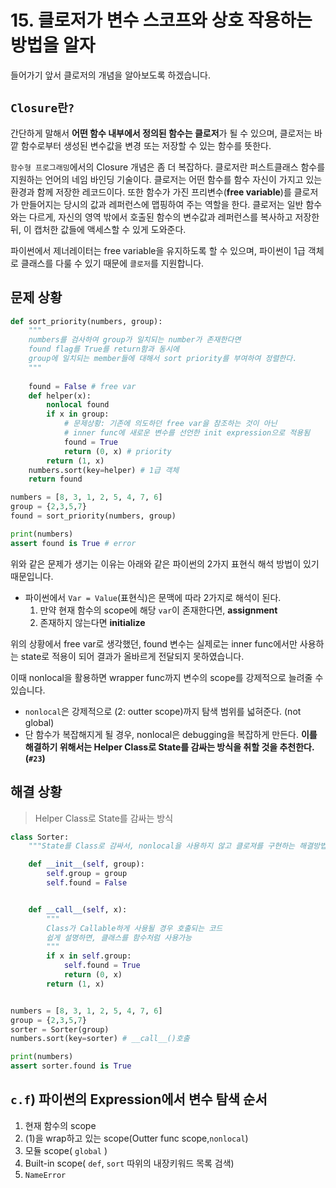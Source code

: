 # 15. 클로저가 변수 스코프와 상호 작용하는 방법을 알자

들어가기 앞서 클로저의 개념을 알아보도록 하겠습니다.

## `Closure란?` 

간단하게 말해서 **어떤 함수 내부에서 정의된 함수는 클로저**가 될 수 있으며, 클로저는 바깥 함수로부터 생성된 변수값을 변경 또는 저장할 수 있는 함수를 뜻한다.

`함수형 프로그래밍`에서의 Closure 개념은 좀 더 복잡하다. 클로저란 퍼스트클래스 함수를 지원하는 언어의 네임 바인딩 기술이다. 클로저는 어떤 함수를 함수 자신이 가지고 있는 환경과 함께 저장한 레코드이다. 또한 함수가 가진 프리변수(**free variable**)를 클로저가 만들어지는 당시의 값과 레퍼런스에 맵핑하여 주는 역할을 한다. 클로저는 일반 함수와는 다르게, 자신의 영역 밖에서 호출된 함수의 변수값과 레퍼런스를 복사하고 저장한 뒤, 이 캡처한 값들에 액세스할 수 있게 도와준다.

파이썬에서 제너레이터는 free variable을 유지하도록 할 수 있으며, 파이썬이 1급 객체로 클래스를 다룰 수 있기 때문에 `클로저`를 지원합니다.

## 문제 상황
```python
def sort_priority(numbers, group):
    """
    numbers를 검사하여 group가 일치되는 number가 존재한다면
    found flag를 True를 return함과 동시에
    group에 일치되는 member들에 대해서 sort priority를 부여하여 정렬한다.
    """
    
    found = False # free var
    def helper(x):
        nonlocal found 
        if x in group:
            # 문제상황: 기존에 의도하던 free var을 참조하는 것이 아닌
            # inner func에 새로운 변수를 선언한 init expression으로 적용됨
            found = True 
            return (0, x) # priority
        return (1, x)
    numbers.sort(key=helper) # 1급 객체
    return found

numbers = [8, 3, 1, 2, 5, 4, 7, 6]
group = {2,3,5,7}
found = sort_priority(numbers, group)

print(numbers)
assert found is True # error
```
위와 같은 문제가 생기는 이유는 아래와 같은 파이썬의 2가지 표현식 해석 방법이 있기 때문입니다.

- 파이썬에서 `Var = Value`(표현식)은 문맥에 따라 2가지로 해석이 된다.
  1. 만약 현재 함수의 scope에 해당 `var`이 존재한다면, **assignment**
  2. 존재하지 않는다면 **initialize**

위의 상황에서 free var로 생각했던, found 변수는 실제로는 inner func에서만 사용하는 state로 적용이 되어 결과가 올바르게 전달되지 못하였습니다.

이때 nonlocal을 활용하면 wrapper func까지 변수의 scope를 강제적으로 늘려줄 수 있습니다.

- `nonlocal`은 강제적으로 (2: outter scope)까지 탐색 범위를 넓혀준다. (not global)
- 단 함수가 복잡해지게 될 경우, nonlocal은 debugging을 복잡하게 만든다. **이를 해결하기 위해서는 Helper Class로 State를 감싸는 방식을 취할 것을 추천한다.(`#23`)**

## 해결 상황
> Helper Class로 State를 감싸는 방식

```python
class Sorter:
    """State를 Class로 감싸서, nonlocal을 사용하지 않고 클로져를 구현하는 해결방법"""

    def __init__(self, group):
        self.group = group
        self.found = False


    def __call__(self, x):
        """
        Class가 Callable하게 사용될 경우 호출되는 코드
        쉽게 설명하면, 클래스를 함수처럼 사용가능
        """
        if x in self.group:
            self.found = True
            return (0, x)
        return (1, x)


numbers = [8, 3, 1, 2, 5, 4, 7, 6]
group = {2,3,5,7}
sorter = Sorter(group)
numbers.sort(key=sorter) # __call__()호출

print(numbers)
assert sorter.found is True
```

## `c.f`) 파이썬의 Expression에서 변수 탐색 순서
1. 현재 함수의 scope
2. (1)을 wrap하고 있는 scope(Outter func scope,`nonlocal`)
3. 모듈 scope( `global` )
4. Built-in scope( `def`, `sort` 따위의 내장키워드 목록 검색)
5. `NameError`

